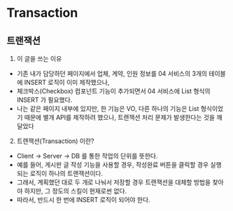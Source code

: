 # Transaction

## 트랜잭션
 1. 이 글을 쓰는 이유
  - 기존 내가 담당하던 페이지에서 업체, 계약, 인원 정보를 04 서비스의 3개의 테이블에 INSERT 로직이 이미 제작했으나,
  - 체크박스(Checkbox) 컴포넌트 기능이 추가되면서 04 서비스에 List 형식의 INSERT 가 필요했다.
  - 나는 같은 페이지 내부에 있지만, 한 기능은 VO, 다른 하나의 기능은 List 형식이었기 때문에 별개 API를 제작하려 했으나, 트랜잭션 처리 문제가 발생한다는 것을 깨달았다
 2. 트랜잭션(Transaction) 이란?
  - Client → Server → DB 를 통한 작업의 단위를 뜻한다.
  - 예를 들어, 게시판 글 작성 기능을 사용할 경우, 작성완료 버튼을 클릭할 경우 실행되는 로직이 하나의 트랜잭션이다.
  - 그래서, 계획했던 대로 두 개로 나눠서 저장할 경우 트랜잭션을 대체할 방법을 찾아야 하지만, 그 정도의 스킬이 현재로썬 없다.
  - 따라서, 반드시 한 번에 INSERT 로직이 되어야 한다.